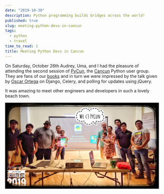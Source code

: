 ```yaml
---
date: "2019-10-30"
description: Python programming builds bridges across the world!
published: true
slug: meeting-python-devs-in-cancun
tags:
  - python
  - travel
time_to_read: 1
title: Meeting Python Devs in Cancun
---
```


On Saturday, October 26th Audrey, Uma, and I had the pleasure of attending the second session of [PyCun](https://www.meetup.com/Py-Cun/), the [Cancun](https://en.m.wikipedia.org/wiki/Canc%C3%BAn) Python user group. They are fans of our [books](/pages/books) and in turn we were impressed by the talk given by [Oscar Ortega](https://github.com/oortega) on Django, Celery, and polling for updates using jQuery.

It was amazing to meet other engineers and developers in such a lovely beach town.

[![image](/public/images/pycun.jpeg)](https://www.meetup.com/Py-Cun/)
